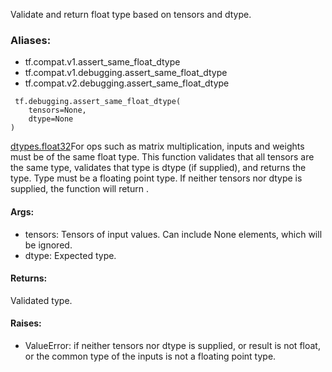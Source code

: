 Validate and return float type based on tensors and dtype.
### Aliases:
- tf.compat.v1.assert_same_float_dtype
- tf.compat.v1.debugging.assert_same_float_dtype
- tf.compat.v2.debugging.assert_same_float_dtype

```
 tf.debugging.assert_same_float_dtype(
    tensors=None,
    dtype=None
)
```
[dtypes.float32](https://tensorflow.google.cn/api_docs/python/tf/dtypes#float32)For ops such as matrix multiplication, inputs and weights must be of the same float type. This function validates that all tensors are the same type, validates that type is dtype (if supplied), and returns the type. Type must be a floating point type. If neither tensors nor dtype is supplied, the function will return .

#### Args:
- tensors: Tensors of input values. Can include None elements, which will be ignored.
- dtype: Expected type.
#### Returns:
Validated type.
#### Raises:
- ValueError: if neither tensors nor dtype is supplied, or result is not float, or the common type of the inputs is not a floating point type.
